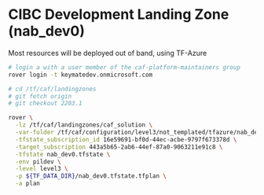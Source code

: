 # CIBC Development Landing Zone (nab_dev0)

Most resources will be deployed out of band, using TF-Azure



```bash
# login a with a user member of the caf-platform-maintainers group
rover login -t keymatedev.onmicrosoft.com

# cd /tf/caf/landingzones
# git fetch origin
# git checkout 2203.1

rover \
  -lz /tf/caf/landingzones/caf_solution \
  -var-folder /tf/caf/configuration/level3/not_templated/tfazure/nab_dev0 \
  -tfstate_subscription_id 16e59691-bf0d-44ec-acbe-9797f673378d \
  -target_subscription 443a5b65-2ab6-44ef-87a0-9063211e91c8 \
  -tfstate nab_dev0.tfstate \
  -env pildev \
  -level level3 \
  -p ${TF_DATA_DIR}/nab_dev0.tfstate.tfplan \
  -a plan

```

